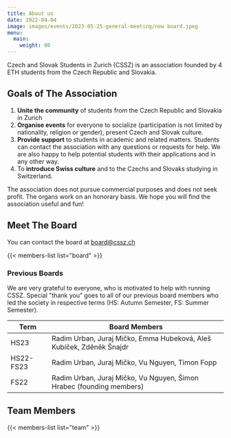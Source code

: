 ```yaml
---
title: About us
date: 2022-04-04
image: images/events/2023-05-25-general-meeting/new board.jpeg
menu:
  main:
    weight: 80
---
```


Czech and Slovak Students in Zurich (CSSZ) is an association founded by 4 ETH students from the Czech Republic and Slovakia. 

## Goals of The Association 

1. **Unite the community** of students from the Czech Republic and Slovakia in Zurich 
2. **Organise events** for everyone to socialize (participation is not limited by nationality, religion or gender), present Czech and Slovak culture. 
3. **Provide support** to students in academic and related matters. Students can contact the association with any questions or requests for help. We are also happy to help potential students with their applications and in any other way.
4. To **introduce Swiss culture** and to the Czechs and Slovaks studying in Switzerland.

The association does not pursue commercial purposes and does not seek profit. The organs work on an honorary basis.
We hope you will find the association useful and fun!

## Meet The Board

You can contact the board at board@cssz.ch

{{< members-list list="board" >}}

### Previous Boards
We are very grateful to everyone, who is motivated to help with running CSSZ. Special "thank you" goes to all of our previous board members who led the society in respective terms (HS: Autumn Semester, FS: Summer Semester). 

|Term|Board Members|
|--|--|
|HS23|Radim Urban, Juraj Mičko, Emma Hubeková, Aleš Kubíček, Zděněk Šnajdr|
|HS22-FS23|Radim Urban, Juraj Mičko, Vu Nguyen, Timon Fopp|
|FS22|Radim Urban, Juraj Mičko, Vu Nguyen, Šimon Hrabec (founding members)|

## Team Members

{{< members-list list="team" >}}
